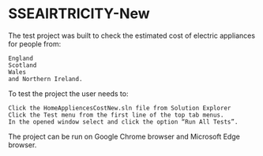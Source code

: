 # SSEAIRTRICITY-New
The test project was built to check the estimated cost of electric appliances for people from:

    England
    Scotland
    Wales
    and Northern Ireland.

To test the project the user needs to:

    Click the HomeAppliencesCostNew.sln file from Solution Explorer
    Click the Test menu from the first line of the top tab menus.
    In the opened window select and click the option “Run All Tests”.

The project can be run on Google Chrome browser and Microsoft Edge browser.
